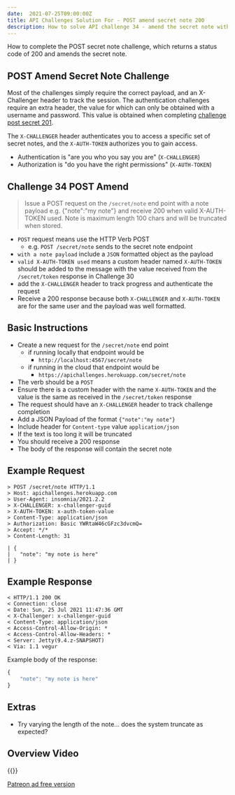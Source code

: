 ```yaml
---
date:  2021-07-25T09:00:00Z
title: API Challenges Solution For - POST amend secret note 200
description: How to solve API challenge 34 - amend the secret note with a POST request and receive 200 status code
---
```


How to complete the POST secret note challenge, which returns a status code of 200 and amends the secret note.

## 	POST Amend Secret Note Challenge

Most of the challenges simply require the correct payload, and an X-Challenger header to track the session. The authentication challenges require an extra header, the value for which can only be obtained with a username and password. This value is obtained when completing [challenge post secret 201](/apichallenges/solutions/authentication/post-secret-201).

The `X-CHALLENGER` header authenticates you to access a specific set of secret notes, and the `X-AUTH-TOKEN` authorizes you to gain access.

- Authentication is "are you who you say you are" (`X-CHALLENGER`)
- Authorization is "do you have the right permissions" (`X-AUTH-TOKEN`)


## Challenge 34 POST Amend

> Issue a POST request on the `/secret/note` end point with a note payload e.g. {"note":"my note"} and receive 200 when valid X-AUTH-TOKEN used. Note is maximum length 100 chars and will be truncated when stored.

- `POST` request means use the HTTP Verb POST
  - e.g. `POST /secret/note` sends to the secret note endpoint
- `with a note payload` include a `JSON` formatted object as the payload    
- `valid X-AUTH-TOKEN used` means a custom header named `X-AUTH-TOKEN` should be added to the message with the value received from the `/secret/token` response in Challenge 30
- add the `X-CHALLENGER` header to track progress and authenticate the request
- Receive a 200 response because both `X-CHALLENGER` and `X-AUTH-TOKEN` are for the same user and the payload was well formatted.


## Basic Instructions

- Create a new request for the `/secret/note` end point
    - if running locally that endpoint would be
        - `http://localhost:4567/secret/note`
    - if running in the cloud that endpoint would be
        - `https://apichallenges.herokuapp.com/secret/note`
- The verb should be a `POST`
- Ensure there is a custom header with the name `X-AUTH-TOKEN` and the value is the same as received in the `/secret/token` response
- The request should have an `X-CHALLENGER` header to track challenge completion
- Add a JSON Payload of the format `{"note":"my note"}`
- Include header for `Content-type` value `application/json`  
- If the text is too long it will be truncated  
- You should receive a 200 response
- The body of the response will contain the secret note


## Example Request

~~~~~~~~
> POST /secret/note HTTP/1.1
> Host: apichallenges.herokuapp.com
> User-Agent: insomnia/2021.2.2
> X-CHALLENGER: x-challenger-guid
> X-AUTH-TOKEN: x-auth-token-value
> Content-Type: application/json
> Authorization: Basic YWRtaW46cGFzc3dvcmQ=
> Accept: */*
> Content-Length: 31

| {
|   "note": "my note is here"
| }
~~~~~~~~

## Example Response

~~~~~~~~
< HTTP/1.1 200 OK
< Connection: close
< Date: Sun, 25 Jul 2021 11:47:36 GMT
< X-Challenger: x-challenger-guid
< Content-Type: application/json
< Access-Control-Allow-Origin: *
< Access-Control-Allow-Headers: *
< Server: Jetty(9.4.z-SNAPSHOT)
< Via: 1.1 vegur
~~~~~~~~

Example body of the response:

```javascript
{
    "note": "my note is here"
}
```

## Extras

- Try varying the length of the note... does the system truncate as expected?

## Overview Video

{{<youtube-embed key="A9T9yjzEOEE">}}

[Patreon ad free version](https://www.patreon.com/posts/54090441)




